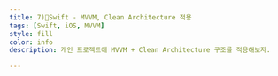 ```yaml
---
title: 7)🍎Swift - MVVM, Clean Architecture 적용
tags: [Swift, iOS, MVVM]
style: fill
color: info
description: 개인 프로젝트에 MVVM + Clean Architecture 구조를 적용해보자.

---
```


